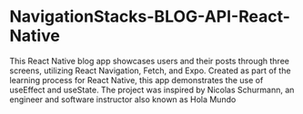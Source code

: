 # NavigationStacks-BLOG-API-React-Native
This React Native blog app showcases users and their posts through three screens, utilizing React Navigation, Fetch, and Expo. Created as part of the learning process for React Native, this app demonstrates the use of useEffect and useState. The project was inspired by Nicolas Schurmann, an engineer and software instructor also known as Hola Mundo
